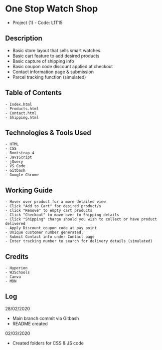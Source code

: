 # One Stop Watch Shop
 - Project (1) - Code: L1T15 
 
 ## Description
 - Basic store layout that sells smart watches.
 - Basic cart feature to add desired products
 - Basic capture of shipping info
 - Basic coupon code discount applied at checkout
 - Contact information page & submission 
 - Parcel tracking function (simulated)
 
## Table of Contents
``` 
- Index.html
- Products.html
- Contact.html
- Shipping.html
```
    
## Technologies & Tools Used
``` 
- HTML
- CSS
- Bootstrap 4
- JavsScript
- jQuery
- VS Code
- Gitbash
- Google Chrome
```
    
## Working Guide
  
 ``` 
- Hover over product for a more detailed view
- Click "Add to Cart" for desired product/s
- Click "Remove" to empty cart products
- Click "Checkout" to move over to Shipping details
- Click "Shipping" charge should you wish to collect or have product delivered
- Apply Discount coupon code at pay point
- Unique customer number generated.
- Submit Contact info under Contact page
- Enter tracking number to search for delivery details (simulated)

```
     
## Credits

``` 
- Hyperion
- W3Schools
- Canva
- MDN

```
  
 ## Log
 28/02/2020
 
- Main branch commit via Gitbash
- README created

 02/03/2020
 
 - Created folders for CSS & JS code

  
 
 
  
 
 
